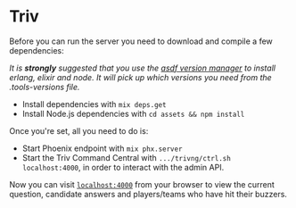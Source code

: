 # Triv

Before you can run the server you need to download and compile a few dependencies:

_It is **strongly** suggested that you use the [asdf version manager](https://asdf-vm.com/) to install erlang, elixir and node. It will pick up which versions you need from the .tools-versions file._

* Install dependencies with `mix deps.get`
* Install Node.js dependencies with `cd assets && npm install`

Once you're set, all you need to do is:

* Start Phoenix endpoint with `mix phx.server`
* Start the Triv Command Central with `.../trivng/ctrl.sh localhost:4000`, in order to interact with the admin API.

Now you can visit [`localhost:4000`](http://localhost:4000) from your browser to view the current question, candidate answers and players/teams who have hit their buzzers.
